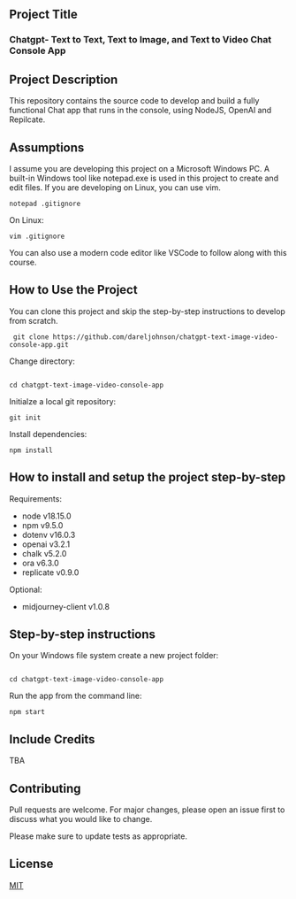 ## Project Title

### Chatgpt- Text to Text, Text to Image, and Text to Video Chat Console App

## Project Description

This repository contains the source code to develop and build a fully functional Chat app that runs in the console, using NodeJS, OpenAI and Repilcate.

## Assumptions

I assume you are developing this project on a Microsoft Windows PC. A built-in Windows tool like notepad.exe is used in this project to create and edit files. If you are developing on Linux, you can use vim.

```
notepad .gitignore
```

On Linux:

```
vim .gitignore
```


You can also use a modern code editor like VSCode to follow along with this course.


## How to Use the Project

You can clone this project and skip the step-by-step instructions to develop from scratch.

```
 git clone https://github.com/dareljohnson/chatgpt-text-image-video-console-app.git
```

Change directory:

```

cd chatgpt-text-image-video-console-app
```

Initialze a local git repository:

```
git init
```

Install dependencies:

```
npm install
```


## How to install and setup the project step-by-step

Requirements:

- node v18.15.0
- npm v9.5.0
- dotenv v16.0.3
- openai v3.2.1
- chalk v5.2.0
- ora v6.3.0
- replicate v0.9.0


Optional:

- midjourney-client v1.0.8


## Step-by-step instructions

On your Windows file system create a new project folder:

```

cd chatgpt-text-image-video-console-app
```

Run the app from the command line:

```
npm start
```


## Include Credits

TBA

## Contributing

Pull requests are welcome. For major changes, please open an issue first
to discuss what you would like to change.

Please make sure to update tests as appropriate.

## License
[MIT](https://choosealicense.com/licenses/mit/)

